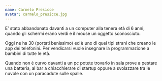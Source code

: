 ```yaml
---
name: Carmelo Presicce
avatar: carmelo_presicce.jpg
---
```

E’ stato abbandonato davanti a un computer alla tenera età di 6 anni, quando gli schermi erano verdi e il mouse un oggetto sconosciuto.

Oggi ne ha 30 (portati benissimo) ed è uno di quei tipi strani che creano le app dei telefonini. Per vendicarsi vuole insegnare la programmazione a bambini di tutte le età.

Quando non è curvo davanti a un pc potete trovarlo in sala prove a pestare una batteria, al bar a chiacchierare di startup oppure a svolazzare tra le nuvole con un paracadute sulle spalle.

